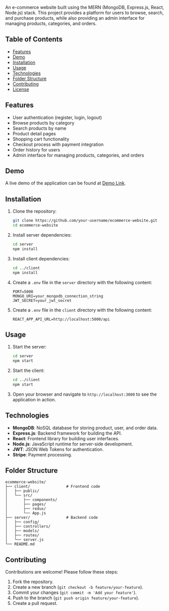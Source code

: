 An e-commerce website built using the MERN (MongoDB, Express.js, React, Node.js) stack. This project provides a platform for users to browse, search, and purchase products, while also providing an admin interface for managing products, categories, and orders.

## Table of Contents
- [Features](#features)
- [Demo](#demo)
- [Installation](#installation)
- [Usage](#usage)
- [Technologies](#technologies)
- [Folder Structure](#folder-structure)
- [Contributing](#contributing)
- [License](#license)

## Features
- User authentication (register, login, logout)
- Browse products by category
- Search products by name
- Product detail pages
- Shopping cart functionality
- Checkout process with payment integration
- Order history for users
- Admin interface for managing products, categories, and orders

## Demo
A live demo of the application can be found at [Demo Link](#).

## Installation
1. Clone the repository:
   ```sh
   git clone https://github.com/your-username/ecommerce-website.git
   cd ecommerce-website
   ```

2. Install server dependencies:
   ```sh
   cd server
   npm install
   ```

3. Install client dependencies:
   ```sh
   cd ../client
   npm install
   ```

4. Create a `.env` file in the `server` directory with the following content:
   ```env
   PORT=5000
   MONGO_URI=your_mongodb_connection_string
   JWT_SECRET=your_jwt_secret
   ```

5. Create a `.env` file in the `client` directory with the following content:
   ```env
   REACT_APP_API_URL=http://localhost:5000/api
   ```

## Usage
1. Start the server:
   ```sh
   cd server
   npm start
   ```

2. Start the client:
   ```sh
   cd ../client
   npm start
   ```

3. Open your browser and navigate to `http://localhost:3000` to see the application in action.

## Technologies
- **MongoDB**: NoSQL database for storing product, user, and order data.
- **Express.js**: Backend framework for building the API.
- **React**: Frontend library for building user interfaces.
- **Node.js**: JavaScript runtime for server-side development.
- **JWT**: JSON Web Tokens for authentication.
- **Stripe**: Payment processing.

## Folder Structure
```
ecommerce-website/
├── client/                # Frontend code
│   ├── public/
│   └── src/
│       ├── components/
│       ├── pages/
│       ├── redux/
│       └── App.js
├── server/                # Backend code
│   ├── config/
│   ├── controllers/
│   ├── models/
│   ├── routes/
│   └── server.js
└── README.md
```

## Contributing
Contributions are welcome! Please follow these steps:
1. Fork the repository.
2. Create a new branch (`git checkout -b feature/your-feature`).
3. Commit your changes (`git commit -m 'Add your feature'`).
4. Push to the branch (`git push origin feature/your-feature`).
5. Create a pull request.
